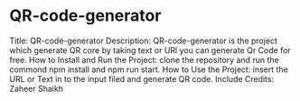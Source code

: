 # QR-code-generator
Title: QR-code-generator
Description: QR-code-generator is the project which generate QR core by taking text or URl you can generate Qr Code for free.
How to Install and Run the Project: clone the repository and run the commond npm install and npm run start.
How to Use the Project: insert the URL or Text in to the input filed and generate QR code.
Include Credits: Zaheer Shaikh 